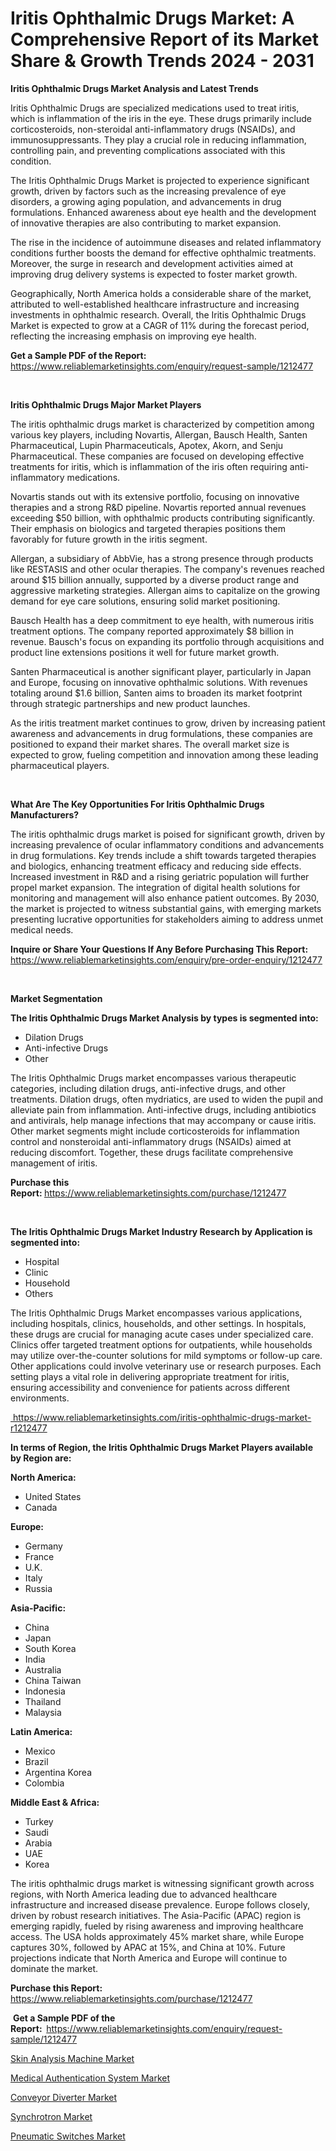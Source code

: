 <p><h1>Iritis Ophthalmic Drugs Market: A Comprehensive Report of its Market Share & Growth Trends 2024 - 2031</h1></p><p><strong>Iritis Ophthalmic Drugs Market Analysis and Latest Trends</strong></p>
<p><p>Iritis Ophthalmic Drugs are specialized medications used to treat iritis, which is inflammation of the iris in the eye. These drugs primarily include corticosteroids, non-steroidal anti-inflammatory drugs (NSAIDs), and immunosuppressants. They play a crucial role in reducing inflammation, controlling pain, and preventing complications associated with this condition.</p><p>The Iritis Ophthalmic Drugs Market is projected to experience significant growth, driven by factors such as the increasing prevalence of eye disorders, a growing aging population, and advancements in drug formulations. Enhanced awareness about eye health and the development of innovative therapies are also contributing to market expansion. </p><p>The rise in the incidence of autoimmune diseases and related inflammatory conditions further boosts the demand for effective ophthalmic treatments. Moreover, the surge in research and development activities aimed at improving drug delivery systems is expected to foster market growth. </p><p>Geographically, North America holds a considerable share of the market, attributed to well-established healthcare infrastructure and increasing investments in ophthalmic research. Overall, the Iritis Ophthalmic Drugs Market is expected to grow at a CAGR of 11% during the forecast period, reflecting the increasing emphasis on improving eye health.</p></p>
<p><strong>Get a Sample PDF of the Report:&nbsp;</strong> <a href="https://www.reliablemarketinsights.com/enquiry/request-sample/1212477?utm_campaign=1383&utm_medium=2&utm_source=Github&utm_content=ia&utm_term=06102024&utm_id=iritis-ophthalmic-drugs">https://www.reliablemarketinsights.com/enquiry/request-sample/1212477</a></p>
<p>&nbsp;</p>
<p><strong>Iritis Ophthalmic Drugs Major Market Players</strong></p>
<p><p>The iritis ophthalmic drugs market is characterized by competition among various key players, including Novartis, Allergan, Bausch Health, Santen Pharmaceutical, Lupin Pharmaceuticals, Apotex, Akorn, and Senju Pharmaceutical. These companies are focused on developing effective treatments for iritis, which is inflammation of the iris often requiring anti-inflammatory medications.</p><p>Novartis stands out with its extensive portfolio, focusing on innovative therapies and a strong R&D pipeline. Novartis reported annual revenues exceeding $50 billion, with ophthalmic products contributing significantly. Their emphasis on biologics and targeted therapies positions them favorably for future growth in the iritis segment.</p><p>Allergan, a subsidiary of AbbVie, has a strong presence through products like RESTASIS and other ocular therapies. The company's revenues reached around $15 billion annually, supported by a diverse product range and aggressive marketing strategies. Allergan aims to capitalize on the growing demand for eye care solutions, ensuring solid market positioning.</p><p>Bausch Health has a deep commitment to eye health, with numerous iritis treatment options. The company reported approximately $8 billion in revenue. Bausch's focus on expanding its portfolio through acquisitions and product line extensions positions it well for future market growth.</p><p>Santen Pharmaceutical is another significant player, particularly in Japan and Europe, focusing on innovative ophthalmic solutions. With revenues totaling around $1.6 billion, Santen aims to broaden its market footprint through strategic partnerships and new product launches.</p><p>As the iritis treatment market continues to grow, driven by increasing patient awareness and advancements in drug formulations, these companies are positioned to expand their market shares. The overall market size is expected to grow, fueling competition and innovation among these leading pharmaceutical players.</p></p>
<p>&nbsp;</p>
<p><strong>What Are The Key Opportunities For Iritis Ophthalmic Drugs Manufacturers?</strong></p>
<p><p>The iritis ophthalmic drugs market is poised for significant growth, driven by increasing prevalence of ocular inflammatory conditions and advancements in drug formulations. Key trends include a shift towards targeted therapies and biologics, enhancing treatment efficacy and reducing side effects. Increased investment in R&D and a rising geriatric population will further propel market expansion. The integration of digital health solutions for monitoring and management will also enhance patient outcomes. By 2030, the market is projected to witness substantial gains, with emerging markets presenting lucrative opportunities for stakeholders aiming to address unmet medical needs.</p></p>
<p><strong>Inquire or Share Your Questions If Any Before Purchasing This Report:</strong> <a href="https://www.reliablemarketinsights.com/enquiry/pre-order-enquiry/1212477?utm_campaign=1383&utm_medium=2&utm_source=Github&utm_content=ia&utm_term=06102024&utm_id=iritis-ophthalmic-drugs">https://www.reliablemarketinsights.com/enquiry/pre-order-enquiry/1212477</a></p>
<p>&nbsp;</p>
<p><strong>Market Segmentation</strong></p>
<p><strong>The Iritis Ophthalmic Drugs Market Analysis by types is segmented into:</strong></p>
<p><ul><li>Dilation Drugs</li><li>Anti-infective Drugs</li><li>Other</li></ul></p>
<p><p>The Iritis Ophthalmic Drugs market encompasses various therapeutic categories, including dilation drugs, anti-infective drugs, and other treatments. Dilation drugs, often mydriatics, are used to widen the pupil and alleviate pain from inflammation. Anti-infective drugs, including antibiotics and antivirals, help manage infections that may accompany or cause iritis. Other market segments might include corticosteroids for inflammation control and nonsteroidal anti-inflammatory drugs (NSAIDs) aimed at reducing discomfort. Together, these drugs facilitate comprehensive management of iritis.</p></p>
<p><strong>Purchase this Report:&nbsp;</strong><a href="https://www.reliablemarketinsights.com/purchase/1212477?utm_campaign=1383&utm_medium=2&utm_source=Github&utm_content=ia&utm_term=06102024&utm_id=iritis-ophthalmic-drugs">https://www.reliablemarketinsights.com/purchase/1212477</a></p>
<p>&nbsp;</p>
<p><strong>The Iritis Ophthalmic Drugs Market Industry Research by Application is segmented into:</strong></p>
<p><ul><li>Hospital</li><li>Clinic</li><li>Household</li><li>Others</li></ul></p>
<p><p>The Iritis Ophthalmic Drugs Market encompasses various applications, including hospitals, clinics, households, and other settings. In hospitals, these drugs are crucial for managing acute cases under specialized care. Clinics offer targeted treatment options for outpatients, while households may utilize over-the-counter solutions for mild symptoms or follow-up care. Other applications could involve veterinary use or research purposes. Each setting plays a vital role in delivering appropriate treatment for iritis, ensuring accessibility and convenience for patients across different environments.</p></p>
<p><a href="https://www.reliablemarketinsights.com/iritis-ophthalmic-drugs-market-r1212477?utm_campaign=1383&utm_medium=2&utm_source=Github&utm_content=ia&utm_term=06102024&utm_id=iritis-ophthalmic-drugs">&nbsp;https://www.reliablemarketinsights.com/iritis-ophthalmic-drugs-market-r1212477</a></p>
<p><strong>In terms of Region, the Iritis Ophthalmic Drugs Market Players available by Region are:</strong></p>
<p>
    <p> <strong> North America: </strong>
        <ul>
            <li>United States</li>
            <li>Canada</li>
        </ul>
        </p> 
    <p> <strong> Europe: </strong>
        <ul>
            <li>Germany</li>
            <li>France</li>
            <li>U.K.</li>
            <li>Italy</li>
            <li>Russia</li>
        </ul>
        </p> 
    <p> <strong> Asia-Pacific: </strong>
        <ul>
            <li>China</li>
            <li>Japan</li>
            <li>South Korea</li>
            <li>India</li>
            <li>Australia</li>
            <li>China Taiwan</li>
            <li>Indonesia</li>
            <li>Thailand</li>
            <li>Malaysia</li>
        </ul>
        </p> 
    <p> <strong> Latin America: </strong>
        <ul>
            <li>Mexico</li>
            <li>Brazil</li>
            <li>Argentina Korea</li>
            <li>Colombia</li>
        </ul>
        </p> 
    <p> <strong> Middle East & Africa: </strong>
        <ul>
            <li>Turkey</li>
            <li>Saudi</li>
            <li>Arabia</li>
            <li>UAE</li>
            <li>Korea</li>
        </ul>
    </p>
    </p>
<p><p>The iritis ophthalmic drugs market is witnessing significant growth across regions, with North America leading due to advanced healthcare infrastructure and increased disease prevalence. Europe follows closely, driven by robust research initiatives. The Asia-Pacific (APAC) region is emerging rapidly, fueled by rising awareness and improving healthcare access. The USA holds approximately 45% market share, while Europe captures 30%, followed by APAC at 15%, and China at 10%. Future projections indicate that North America and Europe will continue to dominate the market.</p></p>
<p><strong>Purchase this Report: </strong><a href="https://www.reliablemarketinsights.com/purchase/1212477?utm_campaign=1383&utm_medium=2&utm_source=Github&utm_content=ia&utm_term=06102024&utm_id=iritis-ophthalmic-drugs">https://www.reliablemarketinsights.com/purchase/1212477</a></p>
<p>&nbsp;<strong>Get a Sample PDF of the Report:&nbsp;&nbsp;</strong><a href="https://www.reliablemarketinsights.com/enquiry/request-sample/1212477?utm_campaign=1383&utm_medium=2&utm_source=Github&utm_content=ia&utm_term=06102024&utm_id=iritis-ophthalmic-drugs">https://www.reliablemarketinsights.com/enquiry/request-sample/1212477</a></p>
<p><strong></strong></p>
<p><p><a href="https://www.linkedin.com/pulse/emerging-opportunities-challenges-global-skin-analysis-machine-oooqe?utm_campaign=1383&utm_medium=2&utm_source=Github&utm_content=ia&utm_term=06102024&utm_id=iritis-ophthalmic-drugs">Skin Analysis Machine Market</a></p><p><a href="https://github.com/bmorecock/Market-Research-Report-List-5/blob/main/medical-authentication-system-market.md?utm_campaign=1383&utm_medium=2&utm_source=Github&utm_content=ia&utm_term=06102024&utm_id=iritis-ophthalmic-drugs">Medical Authentication System Market</a></p><p><a href="https://www.linkedin.com/pulse/global-conveyor-diverter-market-exploring-share-trends-future-xmv7e?utm_campaign=1383&utm_medium=2&utm_source=Github&utm_content=ia&utm_term=06102024&utm_id=iritis-ophthalmic-drugs">Conveyor Diverter Market</a></p><p><a href="https://www.linkedin.com/pulse/synchrotron-market-size-type-electronproton-product-electronics-zh5me?utm_campaign=1383&utm_medium=2&utm_source=Github&utm_content=ia&utm_term=06102024&utm_id=iritis-ophthalmic-drugs">Synchrotron Market</a></p><p><a href="https://www.linkedin.com/pulse/pneumatic-switches-industry-resonance-134-amplification-across-2mz2e?utm_campaign=1383&utm_medium=2&utm_source=Github&utm_content=ia&utm_term=06102024&utm_id=iritis-ophthalmic-drugs">Pneumatic Switches Market</a></p></p>